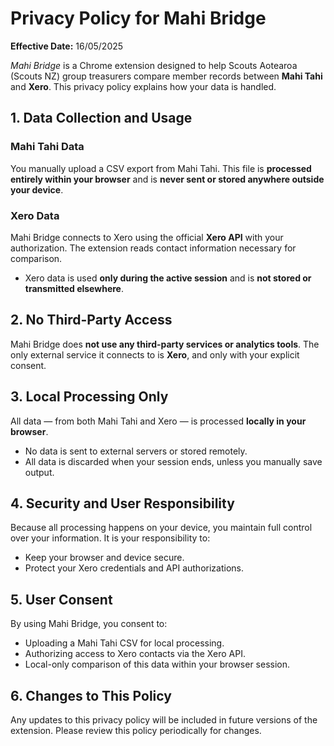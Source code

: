 # Privacy Policy for Mahi Bridge

**Effective Date:** 16/05/2025

_Mahi Bridge_ is a Chrome extension designed to help Scouts Aotearoa (Scouts NZ) group treasurers compare member records between **Mahi Tahi** and **Xero**. This privacy policy explains how your data is handled.

## 1. Data Collection and Usage

### Mahi Tahi Data

You manually upload a CSV export from Mahi Tahi. This file is **processed entirely within your browser** and is **never sent or stored anywhere outside your device**.

### Xero Data

Mahi Bridge connects to Xero using the official **Xero API** with your authorization. The extension reads contact information necessary for comparison.

- Xero data is used **only during the active session** and is **not stored or transmitted elsewhere**.

## 2. No Third-Party Access

Mahi Bridge does **not use any third-party services or analytics tools**. The only external service it connects to is **Xero**, and only with your explicit consent.

## 3. Local Processing Only

All data — from both Mahi Tahi and Xero — is processed **locally in your browser**.

- No data is sent to external servers or stored remotely.
- All data is discarded when your session ends, unless you manually save output.

## 4. Security and User Responsibility

Because all processing happens on your device, you maintain full control over your information. It is your responsibility to:

- Keep your browser and device secure.
- Protect your Xero credentials and API authorizations.

## 5. User Consent

By using Mahi Bridge, you consent to:

- Uploading a Mahi Tahi CSV for local processing.
- Authorizing access to Xero contacts via the Xero API.
- Local-only comparison of this data within your browser session.

## 6. Changes to This Policy

Any updates to this privacy policy will be included in future versions of the extension. Please review this policy periodically for changes.
